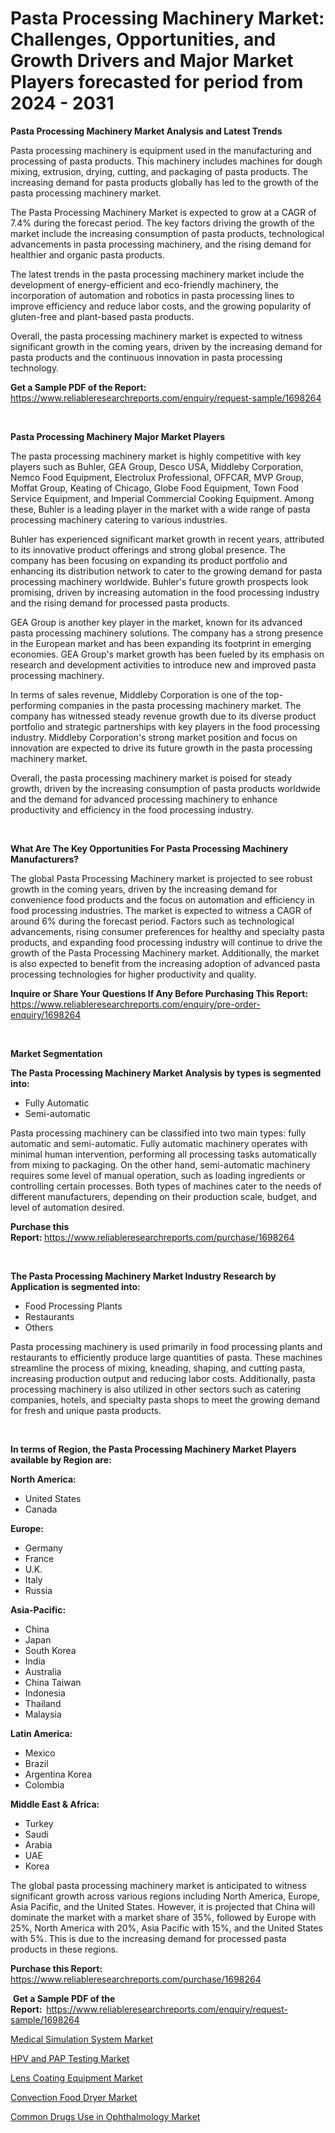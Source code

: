 <p><h1>Pasta Processing Machinery Market: Challenges, Opportunities, and Growth Drivers and Major Market Players forecasted for period from 2024 - 2031</h1></p><p><strong>Pasta Processing Machinery Market Analysis and Latest Trends</strong></p>
<p><p>Pasta processing machinery is equipment used in the manufacturing and processing of pasta products. This machinery includes machines for dough mixing, extrusion, drying, cutting, and packaging of pasta products. The increasing demand for pasta products globally has led to the growth of the pasta processing machinery market.</p><p>The Pasta Processing Machinery Market is expected to grow at a CAGR of 7.4% during the forecast period. The key factors driving the growth of the market include the increasing consumption of pasta products, technological advancements in pasta processing machinery, and the rising demand for healthier and organic pasta products.</p><p>The latest trends in the pasta processing machinery market include the development of energy-efficient and eco-friendly machinery, the incorporation of automation and robotics in pasta processing lines to improve efficiency and reduce labor costs, and the growing popularity of gluten-free and plant-based pasta products.</p><p>Overall, the pasta processing machinery market is expected to witness significant growth in the coming years, driven by the increasing demand for pasta products and the continuous innovation in pasta processing technology.</p></p>
<p><strong>Get a Sample PDF of the Report:&nbsp;</strong> <a href="https://www.reliableresearchreports.com/enquiry/request-sample/1698264">https://www.reliableresearchreports.com/enquiry/request-sample/1698264</a></p>
<p>&nbsp;</p>
<p><strong>Pasta Processing Machinery Major Market Players</strong></p>
<p><p>The pasta processing machinery market is highly competitive with key players such as Buhler, GEA Group, Desco USA, Middleby Corporation, Nemco Food Equipment, Electrolux Professional, OFFCAR, MVP Group, Moffat Group, Keating of Chicago, Globe Food Equipment, Town Food Service Equipment, and Imperial Commercial Cooking Equipment. Among these, Buhler is a leading player in the market with a wide range of pasta processing machinery catering to various industries.</p><p>Buhler has experienced significant market growth in recent years, attributed to its innovative product offerings and strong global presence. The company has been focusing on expanding its product portfolio and enhancing its distribution network to cater to the growing demand for pasta processing machinery worldwide. Buhler's future growth prospects look promising, driven by increasing automation in the food processing industry and the rising demand for processed pasta products.</p><p>GEA Group is another key player in the market, known for its advanced pasta processing machinery solutions. The company has a strong presence in the European market and has been expanding its footprint in emerging economies. GEA Group's market growth has been fueled by its emphasis on research and development activities to introduce new and improved pasta processing machinery.</p><p>In terms of sales revenue, Middleby Corporation is one of the top-performing companies in the pasta processing machinery market. The company has witnessed steady revenue growth due to its diverse product portfolio and strategic partnerships with key players in the food processing industry. Middleby Corporation's strong market position and focus on innovation are expected to drive its future growth in the pasta processing machinery market.</p><p>Overall, the pasta processing machinery market is poised for steady growth, driven by the increasing consumption of pasta products worldwide and the demand for advanced processing machinery to enhance productivity and efficiency in the food processing industry.</p></p>
<p>&nbsp;</p>
<p><strong>What Are The Key Opportunities For Pasta Processing Machinery Manufacturers?</strong></p>
<p><p>The global Pasta Processing Machinery market is projected to see robust growth in the coming years, driven by the increasing demand for convenience food products and the focus on automation and efficiency in food processing industries. The market is expected to witness a CAGR of around 6% during the forecast period. Factors such as technological advancements, rising consumer preferences for healthy and specialty pasta products, and expanding food processing industry will continue to drive the growth of the Pasta Processing Machinery market. Additionally, the market is also expected to benefit from the increasing adoption of advanced pasta processing technologies for higher productivity and quality.</p></p>
<p><strong>Inquire or Share Your Questions If Any Before Purchasing This Report:</strong> <a href="https://www.reliableresearchreports.com/enquiry/pre-order-enquiry/1698264">https://www.reliableresearchreports.com/enquiry/pre-order-enquiry/1698264</a></p>
<p>&nbsp;</p>
<p><strong>Market Segmentation</strong></p>
<p><strong>The Pasta Processing Machinery Market Analysis by types is segmented into:</strong></p>
<p><ul><li>Fully Automatic</li><li>Semi-automatic</li></ul></p>
<p><p>Pasta processing machinery can be classified into two main types: fully automatic and semi-automatic. Fully automatic machinery operates with minimal human intervention, performing all processing tasks automatically from mixing to packaging. On the other hand, semi-automatic machinery requires some level of manual operation, such as loading ingredients or controlling certain processes. Both types of machines cater to the needs of different manufacturers, depending on their production scale, budget, and level of automation desired.</p></p>
<p><strong>Purchase this Report:&nbsp;</strong><a href="https://www.reliableresearchreports.com/purchase/1698264">https://www.reliableresearchreports.com/purchase/1698264</a></p>
<p>&nbsp;</p>
<p><strong>The Pasta Processing Machinery Market Industry Research by Application is segmented into:</strong></p>
<p><ul><li>Food Processing Plants</li><li>Restaurants</li><li>Others</li></ul></p>
<p><p>Pasta processing machinery is used primarily in food processing plants and restaurants to efficiently produce large quantities of pasta. These machines streamline the process of mixing, kneading, shaping, and cutting pasta, increasing production output and reducing labor costs. Additionally, pasta processing machinery is also utilized in other sectors such as catering companies, hotels, and specialty pasta shops to meet the growing demand for fresh and unique pasta products.</p></p>
<p>&nbsp;</p>
<p><strong>In terms of Region, the Pasta Processing Machinery Market Players available by Region are:</strong></p>
<p>
    <p> <strong> North America: </strong>
        <ul>
            <li>United States</li>
            <li>Canada</li>
        </ul>
        </p> 
    <p> <strong> Europe: </strong>
        <ul>
            <li>Germany</li>
            <li>France</li>
            <li>U.K.</li>
            <li>Italy</li>
            <li>Russia</li>
        </ul>
        </p> 
    <p> <strong> Asia-Pacific: </strong>
        <ul>
            <li>China</li>
            <li>Japan</li>
            <li>South Korea</li>
            <li>India</li>
            <li>Australia</li>
            <li>China Taiwan</li>
            <li>Indonesia</li>
            <li>Thailand</li>
            <li>Malaysia</li>
        </ul>
        </p> 
    <p> <strong> Latin America: </strong>
        <ul>
            <li>Mexico</li>
            <li>Brazil</li>
            <li>Argentina Korea</li>
            <li>Colombia</li>
        </ul>
        </p> 
    <p> <strong> Middle East & Africa: </strong>
        <ul>
            <li>Turkey</li>
            <li>Saudi</li>
            <li>Arabia</li>
            <li>UAE</li>
            <li>Korea</li>
        </ul>
    </p>
    </p>
<p><p>The global pasta processing machinery market is anticipated to witness significant growth across various regions including North America, Europe, Asia Pacific, and the United States. However, it is projected that China will dominate the market with a market share of 35%, followed by Europe with 25%, North America with 20%, Asia Pacific with 15%, and the United States with 5%. This is due to the increasing demand for processed pasta products in these regions.</p></p>
<p><strong>Purchase this Report: </strong><a href="https://www.reliableresearchreports.com/purchase/1698264">https://www.reliableresearchreports.com/purchase/1698264</a></p>
<p>&nbsp;<strong>Get a Sample PDF of the Report:&nbsp;&nbsp;</strong><a href="https://www.reliableresearchreports.com/enquiry/request-sample/1698264">https://www.reliableresearchreports.com/enquiry/request-sample/1698264</a></p>
<p><strong></strong></p>
<p><p><a href="https://medium.com/@entelaloshi55/decoding-medical-simulation-system-market-metrics-market-share-trends-and-growth-patterns-583dbd971cd7">Medical Simulation System Market</a></p><p><a href="https://medium.com/@entelaloshi55/hpv-and-pap-testing-market-comprehensive-assessment-by-type-application-and-geography-b25521c201f5">HPV and PAP Testing Market</a></p><p><a href="https://github.com/myacatherineblakecaczo9vcsw/Market-Research-Report-List-1/blob/main/lens-coating-equipment-market.md">Lens Coating Equipment Market</a></p><p><a href="https://github.com/okotobwrhuteie/Market-Research-Report-List-1/blob/main/convection-food-dryer-market.md">Convection Food Dryer Market</a></p><p><a href="https://medium.com/@entelaloshi55/common-drugs-use-in-ophthalmology-market-research-report-its-history-and-forecast-2024-to-2031-cb0138d434bb">Common Drugs Use in Ophthalmology Market</a></p></p>